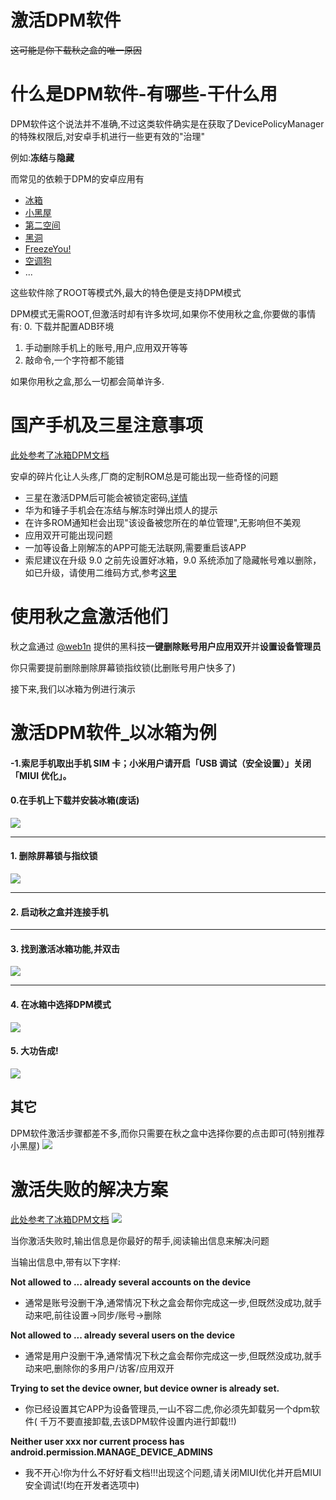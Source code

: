 # <div class="text-center">激活DPM软件</div> 

~~这可能是你下载秋之盒的唯一原因~~

# 什么是DPM软件-有哪些-干什么用
DPM软件这个说法并不准确,不过这类软件确实是在获取了DevicePolicyManager的特殊权限后,对安卓手机进行一些更有效的"治理"

例如:**冻结**与**隐藏**

而常见的依赖于DPM的安卓应用有
* [冰箱](https://www.coolapk.com/apk/com.catchingnow.icebox)
* [小黑屋](https://www.coolapk.com/apk/web1n.stopap)
* [第二空间](https://www.coolapk.com/apk/com.hld.apurikakusu)
* [黑洞](https://www.coolapk.com/apk/com.hld.apurikakusu)
* [FreezeYou!](https://www.coolapk.com/apk/cf.playhi.freezeyou)
* [空调狗](https://www.coolapk.com/apk/me.yourbay.airfrozen)
* ...

这些软件除了ROOT等模式外,最大的特色便是支持DPM模式

DPM模式无需ROOT,但激活时却有许多坎坷,如果你不使用秋之盒,你要做的事情有:
0. 下载并配置ADB环境
1. 手动删除手机上的账号,用户,应用双开等等
2. 敲命令,一个字符都不能错

如果你用秋之盒,那么一切都会简单许多.

# 国产手机及三星注意事项

[此处参考了冰箱DPM文档](https://github.com/heruoxin/Ice-Box-Docs)

安卓的碎片化让人头疼,厂商的定制ROM总是可能出现一些奇怪的问题

* 三星在激活DPM后可能会被锁定密码,[详情](https://github.com/heruoxin/Ice-Box-Docs/blob/master/Device%20Owner%20%E4%B8%89%E6%98%9F%E7%89%B9%E5%88%AB%E8%AF%B4%E6%98%8E.md)
* 华为和锤子手机会在冻结与解冻时弹出烦人的提示
* 在许多ROM通知栏会出现"该设备被您所在的单位管理",无影响但不美观
* 应用双开可能出现问题
* 一加等设备上刚解冻的APP可能无法联网,需要重启该APP
* 索尼建议在升级 9.0 之前先设置好冰箱，9.0 系统添加了隐藏帐号难以删除，如已升级，请使用二维码方式,参考[这里](https://github.com/heruoxin/Ice-Box-Docs/blob/master/Device%20Owner%20%E4%B8%89%E6%98%9F%E7%89%B9%E5%88%AB%E8%AF%B4%E6%98%8E.md)

# 使用秋之盒激活他们
秋之盒通过 [@web1n](https://https.vc) 提供的黑科技**一键删除账号用户应用双开**并**设置设备管理员**

你只需要提前删除<span class="important">删除屏幕锁指纹锁</span>(比删账号用户快多了)

接下来,我们以冰箱为例进行演示

# 激活DPM软件_以冰箱为例

#### -1.索尼手机取出手机 SIM 卡；小米用户请开启「USB 调试（安全设置）」关闭「MIUI 优化」。
#### 0.在手机上下载并安装冰箱(废话)

![](assets/dpm/install.jpg)

******

#### 1. <span class="important">删除屏幕锁与指纹锁</span>
![](assets/dpm/nolock.jpg)

******

#### 2. 启动秋之盒并连接手机

******

#### 3. 找到激活冰箱功能,并双击

![](assets/dpm/activate.gif)

******

#### 4. 在冰箱中选择DPM模式
![](assets/dpm/selectmode.jpg)

#### 5. 大功告成!
![](assets/dpm/successed.jpg)

## 其它
DPM软件激活步骤都差不多,而你只需要在秋之盒中选择你要的点击即可<span class="important">(特别推荐小黑屋)</span>
![](assets/dpm/other.jpg)

# 激活失败的解决方案

[此处参考了冰箱DPM文档](https://github.com/heruoxin/Ice-Box-Docs)
![](assets/dpm/cpoutput.jpg)

当你激活失败时,输出信息是你最好的帮手,阅读输出信息来解决问题


当输出信息中,带有以下字样:

**Not allowed to ... already several accounts on the device**
* 通常是账号没删干净,通常情况下秋之盒会帮你完成这一步,但既然没成功,就手动来吧,前往设置->同步/账号->删除

**Not allowed to ... already several users on the device**
* 通常是用户没删干净,通常情况下秋之盒会帮你完成这一步,但既然没成功,就手动来吧,删除你的多用户/访客/应用双开

**Trying to set the device owner, but device owner is already set.**
* 你已经设置其它APP为设备管理员,一山不容二虎,你必须先卸载另一个dpm软件(<span class="important"> 千万不要直接卸载,去该DPM软件设置内进行卸载!!</span>)

**Neither user xxx nor current process has android.permission.MANAGE_DEVICE_ADMINS**
* 我不开心!你为什么不好好看文档!!!出现这个问题,请关闭MIUI优化并开启MIUI安全调试!(均在开发者选项中)

